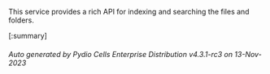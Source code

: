 






This service provides a rich API for indexing and searching the files and folders.

[:summary]

###### Auto generated by Pydio Cells Enterprise Distribution v4.3.1-rc3 on 13-Nov-2023

